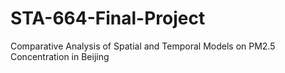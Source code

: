 # STA-664-Final-Project
Comparative Analysis of Spatial and Temporal Models on PM2.5 Concentration in Beijing
